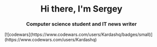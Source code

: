 <h1 align="center">Hi there, I'm Sergey </h1>
<h3 align="center">Computer science student and IT news writer</h3>
[![codewars](https://www.codewars.com/users/Kardashq/badges/small)](https://www.codewars.com/users/Kardashq) 
